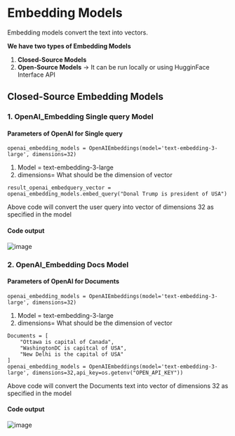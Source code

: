# Embedding Models 
 Embedding models convert the text into vectors.

******We have two types of Embedding Models******
1. **Closed-Source Models**
2. **Open-Source Models** -> It can be run locally or using HugginFace Interface API

## Closed-Source Embedding Models 

### 1. OpenAI_Embedding Single query Model

#### Parameters of OpenAI for Single query

```openai_embedding_models = OpenAIEmbeddings(model='text-embedding-3-large', dimensions=32)```
1. Model = text-embedding-3-large
2. dimensions= What should be the dimension of vector

```result_openai_embedquery_vector = openai_embedding_models.embed_query("Donal Trump is president of USA")```

Above code will convert the user query into vector of dimensions 32 as specified in the model
#### Code output
![image](https://github.com/user-attachments/assets/3d843624-920b-46dc-89dc-6f2898810de7)

### 2. OpenAI_Embedding Docs Model

#### Parameters of OpenAI for Documents

```openai_embedding_models = OpenAIEmbeddings(model='text-embedding-3-large', dimensions=32)```
1. Model = text-embedding-3-large
2. dimensions= What should be the dimension of vector

```
Documents = [
    "Ottawa is capital of Canada",
    "WashingtonDC is capitcal of USA",
    "New Delhi is the capital of USA"
]
openai_embedding_models = OpenAIEmbeddings(model='text-embedding-3-large', dimensions=32,api_key=os.getenv("OPEN_API_KEY"))
```

Above code will convert the Documents text into vector of dimensions 32 as specified in the model

#### Code output
![image](https://github.com/user-attachments/assets/1c5ae04d-4d3d-4e33-92a2-650271587973)

